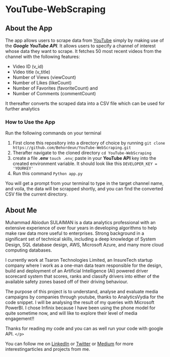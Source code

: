 # YouTube-WebScraping

## About the App

The app allows users to scrape data from [YouTube](https://www.youtube.com) simply by making use of the ***Google YouTube API***. It allows users to specify a channel of interest whose data they want to scrape. It fetches 50 most recent videos from the channel with the following features:

* Video ID (v_id)
* Video title (v_title)
* Number of Views (viewCount)
* Number of Likes (likeCount)
* Number of Favorites (favoriteCount) and
* Number of Comments (commentCount)

It thereafter converts the scraped data into a CSV file which can be used for further analytics

### How to Use the App

Run the following commands on your terminal

1. First clone this repository into a directory of choice by running `git clone https://github.com/Behordeun/YouTube-WebScraping.git`
2. Therafter navigate to the cloned directory `cd YouTube-WebScraping`
3. create a file **.env** `touch .env`; paste in your **YouTube API** key into the created environment variable. It should look like this `DEVELOPER_KEY = 'YOURKEY'`
4. Run this command `Python app.py`

You will get a prompt from your terminal to type in the target channel name, and voila, the data will be scrapped shortly, and you can find the converted CSV file the current directory.

## About Me

Muhammad Abiodun SULAIMAN is a data analytics professional with an extensive experience of over four years in developing algorithms to help make raw data more useful to enterprises. Strong background in a signiﬁcant set of technical skills, including a deep knowledge of System Design, SQL database design, AWS, Microsoft Azure, and many more cloud computing databases.

I currently work at Tsaron Technologies Limited, an InsureTech startup company where I work as a one-man data team responsible for the design, build and deployment of an Artificial Intelligence (AI) powered driver scorecard system that scores, ranks and classify drivers into either of the available safety zones based off of their driving behaviour.

The purpose of this project is to understand, analyse and evaluate media campaigns by companies through youtube, thanks to AnalyticsVydia for the code snippet. I will be analysing the result of my queries with Microsoft PowerBI. I chose Infinix because I have been using the phone model for quite sometime now, and will like to explore their level of media engagement!!

Thanks for reading my code and you can as well run your code with google API. `</p>`

You can follow me on [LinkedIn](`https://www.linkedin.com/in/muhammad-abiodun-sulaiman`) or [Twitter](`www.twitter.com/Prince_Analyst`) or [Medium](https://www.medium.com/@behordeun) for more interestingarticles and projects from me.
